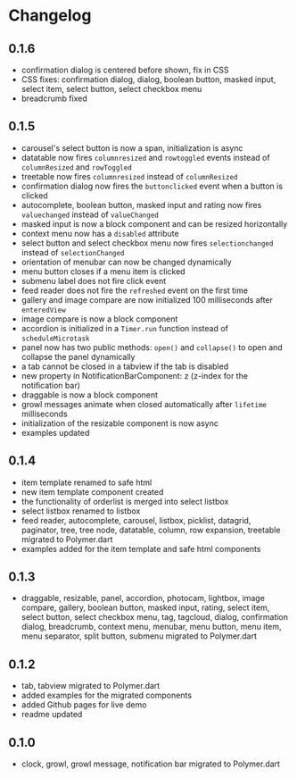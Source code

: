 # Changelog

## 0.1.6
* confirmation dialog is centered before shown, fix in CSS
* CSS fixes: confirmation dialog, dialog, boolean button, masked input, select item, select button, select checkbox menu
* breadcrumb fixed

## 0.1.5
* carousel's select button is now a span, initialization is async
* datatable now fires `columnresized` and `rowtoggled` events instead of `columnResized` and `rowToggled`
* treetable now fires `columnresized` instead of `columnResized`
* confirmation dialog now fires the `buttonclicked` event when a button is clicked
* autocomplete, boolean button, masked input and rating now fires `valuechanged` instead of `valueChanged`
* masked input is now a block component and can be resized horizontally
* context menu now has a `disabled` attribute
* select button and select checkbox menu now fires `selectionchanged` instead of `selectionChanged`
* orientation of menubar can now be changed dynamically
* menu button closes if a menu item is clicked
* submenu label does not fire click event
* feed reader does not fire the `refreshed` event on the first time
* gallery and image compare are now initialized 100 milliseconds after `enteredView`
* image compare is now a block component
* accordion is initialized in a `Timer.run` function instead of `scheduleMicrotask`
* panel now has two public methods: `open()` and `collapse()` to open and collapse the panel dynamically
* a tab cannot be closed in a tabview if the tab is disabled
* new property in NotificationBarComponent: z (z-index for the notification bar)
* draggable is now a block component
* growl messages animate when closed automatically after `lifetime` milliseconds
* initialization of the resizable component is now async
* examples updated

## 0.1.4
* item template renamed to safe html
* new item template component created
* the functionality of orderlist is merged into select listbox
* select listbox renamed to listbox
* feed reader, autocomplete, carousel, listbox, picklist, datagrid, paginator, tree, tree node, datatable, column, row expansion, treetable migrated to Polymer.dart
* examples added for the item template and safe html components

## 0.1.3
* draggable, resizable, panel, accordion, photocam, lightbox, image compare, gallery, boolean button, masked input, rating, select item, select button, select checkbox menu, tag, tagcloud, dialog, confirmation dialog, breadcrumb, context menu, menubar, menu button, menu item, menu separator, split button, submenu migrated to Polymer.dart

## 0.1.2

* tab, tabview migrated to Polymer.dart
* added examples for the migrated components
* added Github pages for live demo
* readme updated

## 0.1.0

* clock, growl, growl message, notification bar migrated to Polymer.dart